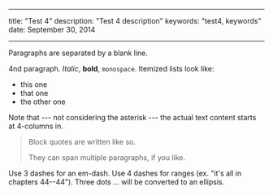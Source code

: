 -----------------------

title: "Test 4"
description: "Test 4 description"
keywords: "test4, keywords"
date: September 30, 2014

-----------------------

Paragraphs are separated by a blank line.

4nd paragraph. *Italic*, **bold**, `monospace`. Itemized lists
look like:

  * this one
  * that one
  * the other one

Note that --- not considering the asterisk --- the actual text
content starts at 4-columns in.

> Block quotes are
> written like so.
>
> They can span multiple paragraphs,
> if you like.

Use 3 dashes for an em-dash. Use 4 dashes for ranges (ex. "it's all in
chapters 44--44"). Three dots ... will be converted to an ellipsis.


